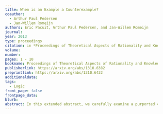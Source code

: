 ```yaml
---
title: When is an Example a Counterexample?
coauthor: 
  - Arthur Paul Pedersen
  - Jan-Willem Romeijn
authors: Eric Pacuit, Arthur Paul Pedersen, and Jan-Willem Romeijn
journal: 
year: 2013
type: proceedings
citation: in *Proceedings of Theoretical Aspects of Rationality and Knowledge (TARK 2013)*, pp. 1 - 10
volume:
number:
pages: 1 - 10
bookname: Proceedings of Theoretical Aspects of Rationality and Knowledge (TARK 2013)
publisherlink: https://arxiv.org/abs/1310.6382
preprintlink: https://arxiv.org/abs/1310.6432
additionaldata: 
tags: 
  - Logic
front_page: false
frontpage_data:  
blurb: 
abstract: In this extended abstract, we carefully examine a purported counterexample to a postulate of iterated belief revision. We suggest that the example is better seen as a failure to apply the theory of belief revision in sufficient detail. The main contribution is conceptual aiming at the literature on the philosophical foundations of the AGM theory of belief revision. Our discussion is centered around the observation that it is often unclear whether a specific example is a "genuine" counterexample to an abstract theory or a misapplication of that theory to a concrete case.
---
```

    
